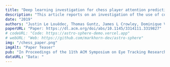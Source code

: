 ```yaml
---
title: "Deep learning investigation for chess player attention prediction using eye-tracking and game data"
description: "This article reports on an investigation of the use of convolutional neural networks to predict the visual attention of chess players. The visual attention model described in this article has been created to generate saliency maps that capture hierarchical and spatial features of chessboard, in order to predict the probability fixation for individual pixels Using a skip-layer architecture of an autoencoder, with a unified decoder, we are able to use multiscale features to predict saliency of part of the board at different scales, showing multiple relations between pieces. We have used scan path and fixation data from players engaged in solving chess problems, to compute 6600 saliency maps associated to the corresponding chess piece configurations. This corpus is completed with synthetically generated data from actual games gathered from an online chess platform. Experiments realized using both scan-paths from chess players and the CAT2000 saliency dataset of natural images, highlights several results. Deep features, pretrained on natural images, were found to be helpful in training visual attention prediction for chess. The proposed neural network architecture is able to generate meaningful saliency maps on unseen chess configurations with good scores on standard metrics. This work provides a baseline for future work on visual attention prediction in similar contexts."
date: "2019"
authors: "Justin Le Louëdec, Thomas Guntz, James L Crowley, Dominique Vaufreydaz"
paperURL: "Paper: https://dl.acm.org/doi/abs/10.1145/3314111.3319827"
# codeURL: "Code: https://astro-sphere-demo.vercel.app"
# webURL: "Web: https://github.com/markhorn-dev/astro-sphere"
img: "/chess_paper.png"
imgAlt: "Paper Teaser"
pub: "In Proceedings of the 11th ACM Symposium on Eye Tracking Research & Applications}"
dataURL: "Data: "
---
```


